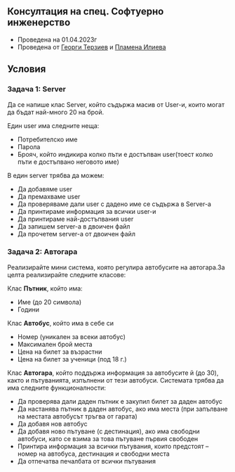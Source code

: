 ## Консултация на спец. Софтуерно инженерство
- Проведена на 01.04.2023г
- Проведена от [Георги Терзиев](https://github.com/GeorgiTerziev02) и [Пламена Илиева](https://github.com/plamena-ilieva)

## Условия

### **Задача 1: Server**

Да се напише клас Server, който съдържа масив от User-и, които могат да бъдат най-много 20 на брой.

Един user има следните неща:
- Потребителско име
- Парола
- Брояч, който индикира колко пъти е достъпван user(тоест колко пъти е достъпвано неговото име)

В един server трябва да можем:
- Да добавяме user
- Да премахваме user
- Да проверяваме дали user с дадено име се съдържа в Server-a
- Да принтираме информация за всички user-и
- Да принтираме най-достъпвания user
- Да запишем server-a в двоичен файл
- Да прочетем server-a от двоичен файл


### **Задача 2: Автогара**

Реализирайте мини система, която регулира автобусите на автогара.За целта реализирайте следните класове:

Клас **Пътник**, който има:
-	Име (до 20 символа)
-	Години 

Клас **Автобус**, който има в себе си
-	Номер (уникален за всеки автобус)
-	Максимален брой места
-	Цена на билет за възрастни
-	Цена на билет за ученици (под 18 г.)

Клас **Автогара**, който поддържа информация за автобусите й (до 30), както и пътуванията, изпълнени от тези автобуси. Системата трябва да има следните функционалности:

-	Да проверява дали даден пътник е закупил билет за даден автобус
-	Да настанява пътник в даден автобус, ако има места (при запълване на местата автобусът тръгва от гарата)
-	Да добавя нов автобус
-	Да добавя ново пътуване (с дестинация), ако има свободни автобуси, като се взима за това пътуване първия свободен
-	Принтира информация за всички пътувания, които предстоят – номер на автобуса, дестинация и свободни места
-	Да отпечатва печалбата от всички пътувания
